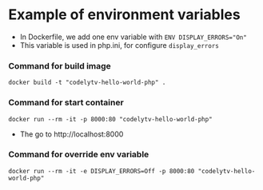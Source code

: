 # Example of environment variables
- In Dockerfile, we add one env variable with `ENV DISPLAY_ERRORS="On"`
- This variable is used in php.ini, for configure `display_errors`

### Command for build image
```
docker build -t "codelytv-hello-world-php" .
```

### Command for start container
```
docker run --rm -it -p 8000:80 "codelytv-hello-world-php"
```
- The go to http://localhost:8000

### Command for override env variable
```
docker run --rm -it -e DISPLAY_ERRORS=Off -p 8000:80 "codelytv-hello-world-php"
```

